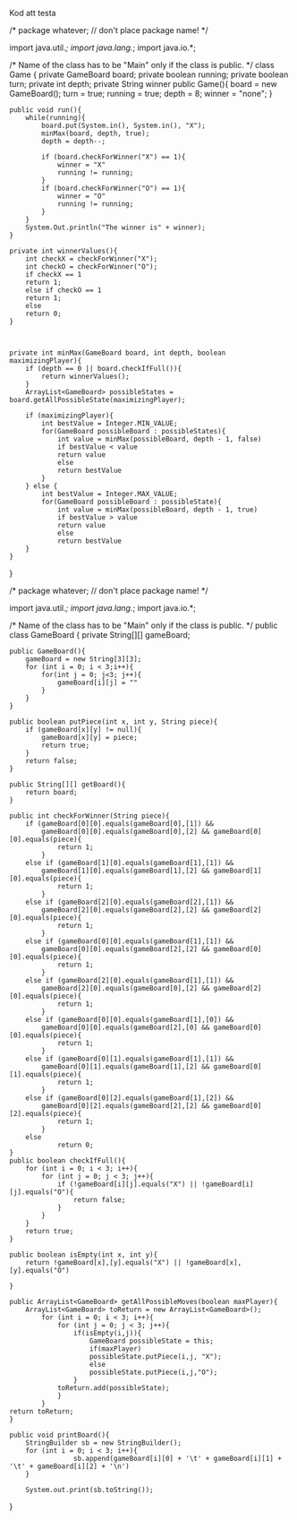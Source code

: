 Kod att testa 

/* package whatever; // don't place package name! */

import java.util.*;
import java.lang.*;
import java.io.*;

/* Name of the class has to be "Main" only if the class is public. */
class Game
{
	private GameBoard board;
	private boolean running;
	private boolean turn;
	private int depth;
	private String winner
	public Game(){
		board = new GameBoard();
		turn = true;
		running = true;
		depth = 8;
		winner = "none";
	}
	
	public void run(){
		while(running){
			board.put(System.in(), System.in(), "X");
			minMax(board, depth, true);
			depth = depth--;
			
			if (board.checkForWinner("X") == 1){
				winner = "X"
				running != running;
			}
			if (board.checkForWinner("O") == 1){
				winner = "O"
				running != running;
			}
		}
		System.Out.println("The winner is" + winner);
	}
	
	private int winnerValues(){
		int checkX = checkForWinner("X");
		int checkO = checkForWinner("O");
		if checkX == 1
		return 1;
		else if checkO == 1
		return 1;
		else 
		return 0;
	}
	
	
	
	private int minMax(GameBoard board, int depth, boolean maximizingPlayer){
		if (depth == 0 || board.checkIfFull()){
			return winnerValues();
		}
		ArrayList<GameBoard> possibleStates = board.getAllPossibleState(maximizingPlayer);
		
		if (maximizingPlayer){
			int bestValue = Integer.MIN_VALUE;
			for(GameBoard possibleBoard : possibleStates){
				int value = minMax(possibleBoard, depth - 1, false)
				if bestValue < value
				return value
				else 
				return bestValue
			}
		} else {
			int bestValue = Integer.MAX_VALUE;
			for(GameBoard possibleBoard : possibleState){
				int value = minMax(possibleBoard, depth - 1, true)
				if bestValue > value
				return value
				else 
				return bestValue
		}
	}
	
}


/* package whatever; // don't place package name! */

import java.util.*;
import java.lang.*;
import java.io.*;

/* Name of the class has to be "Main" only if the class is public. */
public class GameBoard
{
	private String[][] gameBoard;
	
	public GameBoard(){
		gameBoard = new String[3][3];
		for (int i = 0; i < 3;i++){
			for(int j = 0; j<3; j++){
				gameBoard[i][j] = ""
			}
		}
	}
	
	public boolean putPiece(int x, int y, String piece){
		if (gameBoard[x][y] != null){
			gameBoard[x][y] = piece;
			return true;
		}
		return false;
	}
	
	public String[][] getBoard(){
		return board;
	}
	
	public int checkForWinner(String piece){
		if (gameBoard[0][0].equals(gameBoard[0],[1]) &&  
			gameBoard[0][0].equals(gameBoard[0],[2] && gameBoard[0][0].equals(piece){
				return 1; 
			}
		else if (gameBoard[1][0].equals(gameBoard[1],[1]) &&  
			gameBoard[1][0].equals(gameBoard[1],[2] && gameBoard[1][0].equals(piece){
				return 1; 
			}
		else if (gameBoard[2][0].equals(gameBoard[2],[1]) &&  
			gameBoard[2][0].equals(gameBoard[2],[2] && gameBoard[2][0].equals(piece){
				return 1; 
			}
		else if (gameBoard[0][0].equals(gameBoard[1],[1]) &&  
			gameBoard[0][0].equals(gameBoard[2],[2] && gameBoard[0][0].equals(piece){
				return 1; 
			}
		else if (gameBoard[2][0].equals(gameBoard[1],[1]) &&  
			gameBoard[2][0].equals(gameBoard[0],[2] && gameBoard[2][0].equals(piece){
				return 1; 
			}
		else if (gameBoard[0][0].equals(gameBoard[1],[0]) &&  
			gameBoard[0][0].equals(gameBoard[2],[0] && gameBoard[0][0].equals(piece){
				return 1; 
			}
		else if (gameBoard[0][1].equals(gameBoard[1],[1]) &&  
			gameBoard[0][1].equals(gameBoard[1],[2] && gameBoard[0][1].equals(piece){
				return 1; 
			}
		else if (gameBoard[0][2].equals(gameBoard[1],[2]) &&  
			gameBoard[0][2].equals(gameBoard[2],[2] && gameBoard[0][2].equals(piece){
				return 1; 
			}
		else 
				return 0;
	}
	public boolean checkIfFull(){
		for (int i = 0; i < 3; i++){
			for (int j = 0; j < 3; j++){
				if (!gameBoard[i][j].equals("X") || !gameBoard[i][j].equals("O"){
					return false;
				}
			}
		}
		return true;
	}
	
	public boolean isEmpty(int x, int y){
		return !gameBoard[x],[y].equals("X") || !gameBoard[x],[y].equals("O")
		
	}
	
	public ArrayList<GameBoard> getAllPossibleMoves(boolean maxPlayer){
		ArrayList<GameBoard> toReturn = new ArrayList<GameBoard>();
			for (int i = 0; i < 3; i++){
				for (int j = 0; j < 3; j++){
					if(isEmpty(i,j)){
						GameBoard possibleState = this;
						if(maxPlayer)
						possibleState.putPiece(i,j, "X");
						else
						possibleState.putPiece(i,j,"O");
					}
				toReturn.add(possibleState);
				}
			}
	return toReturn;
	}
	
	public void printBoard(){
		StringBuilder sb = new StringBuilder();
		for (int i = 0; i < 3; i++){
					sb.append(gameBoard[i][0] + '\t' + gameBoard[i][1] + '\t' + gameBoard[i][2] + '\n')
		}
		
		System.out.print(sb.toString());
}
